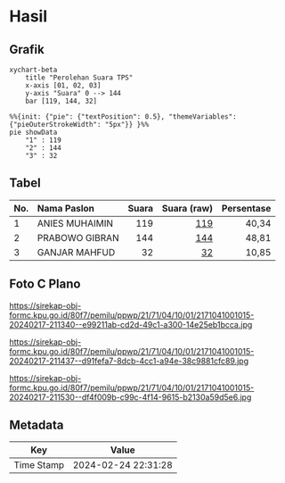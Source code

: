 # Hasil

## Grafik

```mermaid
xychart-beta
    title "Perolehan Suara TPS"
    x-axis [01, 02, 03]
    y-axis "Suara" 0 --> 144
    bar [119, 144, 32]
```

```mermaid
%%{init: {"pie": {"textPosition": 0.5}, "themeVariables": {"pieOuterStrokeWidth": "5px"}} }%%
pie showData
    "1" : 119
    "2" : 144
    "3" : 32
```

## Tabel

| No. | Nama Paslon    | Suara | Suara (raw) | Persentase |
|:--- |:-------------- | -----:| -----------:| ----------:|
| 1   | ANIES MUHAIMIN | 119   | [119][p-1]  | 40,34      |
| 2   | PRABOWO GIBRAN | 144   | [144][p-2]  | 48,81      |
| 3   | GANJAR MAHFUD  | 32    | [32][p-3]   | 10,85      |


[p-1]: https://github.com/gigit-pemilu/pemilu-2024-21-kepulauan-riau/blob/main/pilpres/hitung-suara/sub/21-kepulauan-riau/sub/71-kota-batam/sub/04-nongsa/sub/1001-sambau/sub/015-tps/sub/paslon-1.txt
[p-2]: https://github.com/gigit-pemilu/pemilu-2024-21-kepulauan-riau/blob/main/pilpres/hitung-suara/sub/21-kepulauan-riau/sub/71-kota-batam/sub/04-nongsa/sub/1001-sambau/sub/015-tps/sub/paslon-2.txt
[p-3]: https://github.com/gigit-pemilu/pemilu-2024-21-kepulauan-riau/blob/main/pilpres/hitung-suara/sub/21-kepulauan-riau/sub/71-kota-batam/sub/04-nongsa/sub/1001-sambau/sub/015-tps/sub/paslon-3.txt

## Foto C Plano

https://sirekap-obj-formc.kpu.go.id/80f7/pemilu/ppwp/21/71/04/10/01/2171041001015-20240217-211340--e99211ab-cd2d-49c1-a300-14e25eb1bcca.jpg

https://sirekap-obj-formc.kpu.go.id/80f7/pemilu/ppwp/21/71/04/10/01/2171041001015-20240217-211437--d91fefa7-8dcb-4cc1-a94e-38c9881cfc89.jpg

https://sirekap-obj-formc.kpu.go.id/80f7/pemilu/ppwp/21/71/04/10/01/2171041001015-20240217-211530--df4f009b-c99c-4f14-9615-b2130a59d5e6.jpg


## Metadata

| Key        | Value               |
| ---------- | ------------------- |
| Time Stamp | 2024-02-24 22:31:28 |



